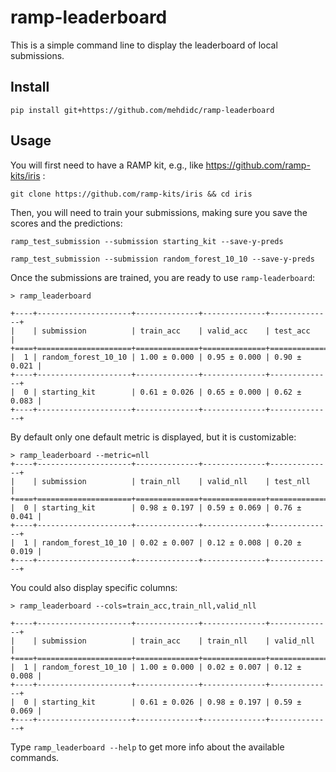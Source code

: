 # ramp-leaderboard

This is a simple command line to display the leaderboard of local
submissions.
  
  
## Install
  
  ```pip install git+https://github.com/mehdidc/ramp-leaderboard```
  
## Usage

You will first need to have a RAMP kit, e.g., like 
https://github.com/ramp-kits/iris :

```git clone https://github.com/ramp-kits/iris && cd iris```

Then, you will need to train your submissions, making sure
you save the scores and the predictions:

```ramp_test_submission --submission starting_kit --save-y-preds```

```ramp_test_submission --submission random_forest_10_10 --save-y-preds```


Once the submissions are trained, you are ready to use `ramp-leaderboard`:

```
> ramp_leaderboard

+----+---------------------+--------------+--------------+--------------+
|    | submission          | train_acc    | valid_acc    | test_acc     |
+====+=====================+==============+==============+==============+
|  1 | random_forest_10_10 | 1.00 ± 0.000 | 0.95 ± 0.000 | 0.90 ± 0.021 |
+----+---------------------+--------------+--------------+--------------+
|  0 | starting_kit        | 0.61 ± 0.026 | 0.65 ± 0.000 | 0.62 ± 0.083 |
+----+---------------------+--------------+--------------+--------------+
```

By default only one default metric is displayed, but it is customizable:

```
> ramp_leaderboard --metric=nll
+----+---------------------+--------------+--------------+--------------+
|    | submission          | train_nll    | valid_nll    | test_nll     |
+====+=====================+==============+==============+==============+
|  0 | starting_kit        | 0.98 ± 0.197 | 0.59 ± 0.069 | 0.76 ± 0.041 |
+----+---------------------+--------------+--------------+--------------+
|  1 | random_forest_10_10 | 0.02 ± 0.007 | 0.12 ± 0.008 | 0.20 ± 0.019 |
+----+---------------------+--------------+--------------+--------------+
```

You could also display specific columns:

```
> ramp_leaderboard --cols=train_acc,train_nll,valid_nll

+----+---------------------+--------------+--------------+--------------+
|    | submission          | train_acc    | train_nll    | valid_nll    |
+====+=====================+==============+==============+==============+
|  1 | random_forest_10_10 | 1.00 ± 0.000 | 0.02 ± 0.007 | 0.12 ± 0.008 |
+----+---------------------+--------------+--------------+--------------+
|  0 | starting_kit        | 0.61 ± 0.026 | 0.98 ± 0.197 | 0.59 ± 0.069 |
+----+---------------------+--------------+--------------+--------------+

```


Type `ramp_leaderboard --help` to get more info about the available commands.




